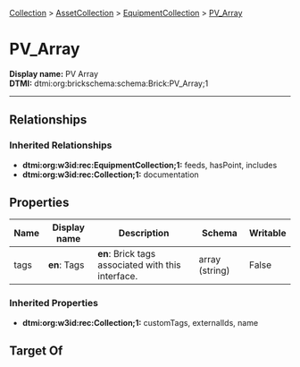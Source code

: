 [Collection](../../Collection.md) > [AssetCollection](../AssetCollection.md) > [EquipmentCollection](EquipmentCollection.md) > [PV_Array](.)
# PV_Array

**Display name:** PV Array<br />
**DTMI:** dtmi:org:brickschema:schema:Brick:PV_Array;1

---
## Relationships
### Inherited Relationships
* **dtmi:org:w3id:rec:EquipmentCollection;1:** feeds, hasPoint, includes
* **dtmi:org:w3id:rec:Collection;1:** documentation
## Properties
|Name|Display name|Description|Schema|Writable|
|-|-|-|-|-|
|tags|**en**: Tags|**en**: Brick tags associated with this interface.|array (string)|False|
### Inherited Properties
* **dtmi:org:w3id:rec:Collection;1:** customTags, externalIds, name
## Target Of
